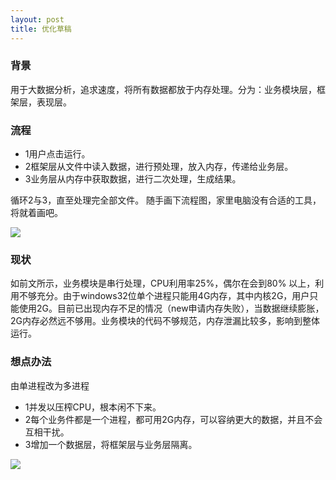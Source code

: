 ```yaml
---
layout: post
title: 优化草稿
---
```



### 背景
用于大数据分析，追求速度，将所有数据都放于内存处理。分为：业务模块层，框架层，表现层。

### 流程
- 1用户点击运行。
- 2框架层从文件中读入数据，进行预处理，放入内存，传递给业务层。
- 3业务层从内存中获取数据，进行二次处理，生成结果。

循环2与3，直至处理完全部文件。
随手画下流程图，家里电脑没有合适的工具，将就着画吧。

![](http://www.decbug.com/wp-content/uploads/2014/05/%E6%97%A0%E6%A0%87%E9%A2%98-270x300.png)

### 现状
如前文所示，业务模块是串行处理，CPU利用率25%，偶尔在会到80% 以上，利用不够充分。由于windows32位单个进程只能用4G内存，其中内核2G，用户只能使用2G。目前已出现内存不足的情况（new申请内存失败），当数据继续膨胀，2G内存必然远不够用。业务模块的代码不够规范，内存泄漏比较多，影响到整体运行。

### 想点办法
由单进程改为多进程
- 1并发以压榨CPU，根本闲不下来。
- 2每个业务件都是一个进程，都可用2G内存，可以容纳更大的数据，并且不会互相干扰。
- 3增加一个数据层，将框架层与业务层隔离。

![](http://www.decbug.com/wp-content/uploads/2014/05/%E6%97%A0%E6%A0%87%E9%A2%98.2png-300x251.png)
